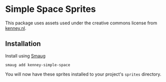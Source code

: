 # Simple Space Sprites

This package uses assets used under the creative commons license from [kenney.nl](https://kenney.nl/assets/simple-space).

## Installation

Install using [Smaug](https://smaug.dev)

`smaug add kenney-simple-space`

You will now have these sprites installed to your project's `sprites` directory.
